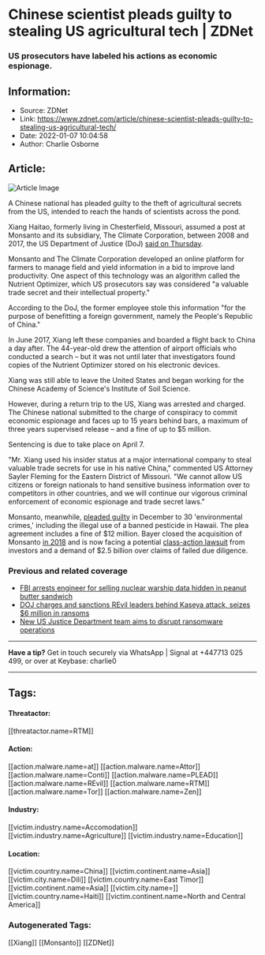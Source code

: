 # Chinese scientist pleads guilty to stealing US agricultural tech | ZDNet
### US prosecutors have labeled his actions as economic espionage.

## Information:
+ Source: ZDNet
+ Link: https://www.zdnet.com/article/chinese-scientist-pleads-guilty-to-stealing-us-agricultural-tech/
+ Date: 2022-01-07 10:04:58
+ Author: Charlie Osborne


## Article:
![Article Image](https://www.zdnet.com/a/img/resize/a4f4744a83738cf713b62703471ae42984902c33/2020/09/16/1820f8a7-82a0-419e-967f-f89506886748/istock-701249404.jpg?width=770&height=578&fit=crop&auto=webp)

A Chinese national has pleaded guilty to the theft of agricultural secrets from the US, intended to reach the hands of scientists across the pond. 


Xiang Haitao, formerly living in Chesterfield, Missouri, assumed a post at Monsanto and its subsidiary, The Climate Corporation, between 2008 and 2017, the US Department of Justice (DoJ) [said on Thursday](https://www.justice.gov/opa/pr/chinese-national-pleads-guilty-economic-espionage-conspiracy). 

Monsanto and The Climate Corporation developed an online platform for farmers to manage field and yield information in a bid to improve land productivity. One aspect of this technology was an algorithm called the Nutrient Optimizer, which US prosecutors say was considered "a valuable trade secret and their intellectual property." 

According to the DoJ, the former employee stole this information "for the purpose of benefitting a foreign government, namely the People's Republic of China." 

In June 2017, Xiang left these companies and boarded a flight back to China a day after. The 44-year-old drew the attention of airport officials who conducted a search – but it was not until later that investigators found copies of the Nutrient Optimizer stored on his electronic devices.  

Xiang was still able to leave the United States and began working for the Chinese Academy of Science's Institute of Soil Science.  

However, during a return trip to the US, Xiang was arrested and charged. The Chinese national submitted to the charge of conspiracy to commit economic espionage and faces up to 15 years behind bars, a maximum of three years supervised release – and a fine of up to $5 million.  






Sentencing is due to take place on April 7.  

"Mr. Xiang used his insider status at a major international company to steal valuable trade secrets for use in his native China," commented US Attorney Sayler Fleming for the Eastern District of Missouri. "We cannot allow US citizens or foreign nationals to hand sensitive business information over to competitors in other countries, and we will continue our vigorous criminal enforcement of economic espionage and trade secret laws." 

Monsanto, meanwhile, [pleaded guilty](https://www.justice.gov/usao-cdca/pr/monsanto-agrees-plead-guilty-illegally-using-pesticide-corn-growing-fields-hawaii-and) in December to 30 'environmental crimes,' including the illegal use of a banned pesticide in Hawaii. The plea agreement includes a fine of $12 million. Bayer closed the acquisition of Monsanto [in 2018](https://media.bayer.com/baynews/baynews.nsf/id/Bayer-closes-Monsanto-acquisition) and is now facing a potential [class-action lawsuit](https://www.reuters.com/business/investors-want-25-bln-class-action-over-bayers-monsanto-deal-report-2022-01-03/) from investors and a demand of $2.5 billion over claims of failed due diligence.  

###  Previous and related coverage

* [FBI arrests engineer for selling nuclear warship data hidden in peanut butter sandwich](https://www.zdnet.com/article/fbi-arrests-engineer-for-flogging-nuclear-warship-data-hidden-in-peanut-butter-sandwich/)
* [DOJ charges and sanctions REvil leaders behind Kaseya attack, seizes $6 million in ransoms](https://www.zdnet.com/article/doj-charges-and-sanctions-revil-leaders-behind-kaseya-attack-seizes-6-million-in-ransoms/)
* [New US Justice Department team aims to disrupt ransomware operations](https://www.zdnet.com/article/new-us-justice-department-team-aims-to-disrupt-ransomware-operations/)



---

**Have a tip?** Get in touch securely via WhatsApp | Signal at +447713 025 499, or over at Keybase: charlie0



---





## Tags:

#### Threatactor:
[[threatactor.name=RTM]]

#### Action:
[[action.malware.name=at]] [[action.malware.name=Attor]] [[action.malware.name=Conti]] [[action.malware.name=PLEAD]] [[action.malware.name=REvil]] [[action.malware.name=RTM]] [[action.malware.name=Tor]] [[action.malware.name=Zen]]

#### Industry:
[[victim.industry.name=Accomodation]] [[victim.industry.name=Agriculture]] [[victim.industry.name=Education]]

#### Location:
[[victim.country.name=China]] [[victim.continent.name=Asia]] [[victim.city.name=Dili]] [[victim.country.name=East Timor]] [[victim.continent.name=Asia]] [[victim.city.name=]] [[victim.country.name=Haiti]] [[victim.continent.name=North and Central America]]

### Autogenerated Tags:
[[Xiang]] [[Monsanto]] [[ZDNet]]

